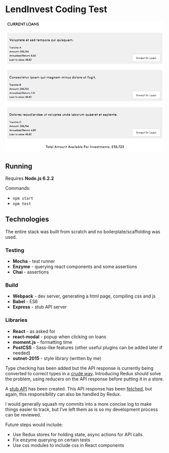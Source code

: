 LendInvest Coding Test
======================

![LendInvest Dashboard](resources/Screen%20Shot%202017-03-20%20at%2002.18.28.png)

## Running
Requires **Node.js 6.2.2**

Commands:
- `npm start`
- `npm test`

## Technologies

The entire stack was built from scratch and no boilerplate/scaffolding was used.

### Testing
- **Mocha** - test runner
- **Enzyme** - querying react components and some assertions
- **Chai** - assertions

### Build
- **Webpack** - dev server, generating a html page, compiling css and js
- **Babel** - ES6
- **Express** - stub API server

### Libraries
- **React** - as asked for
- **react-modal** - popup when clicking on loans
- **moment.js** - formatting time
- **PostCSS** - Sass-like features (other useful plugins can be added later if needed)
- **outnet-2015** - style library (written by me)

Type checking has been added but the API response is currently being converted to correct types in a [crude way](src/lib/components/CurrentLoans.jsx#L11).
Introducing Redux should solve the problem, using reducers on the API response before putting it in a store.

A [stub API](scripts/api-server.js) has been created. This API response has been [fetched](src/index.js#L15), but again, this responsibility can also be handled by Redux.

I would generally squash my commits into a more concise log to make things easier to track, but I've left them as is so my development process can be reviewed.


Future steps would include:
- Use Redux stores for holding state, async actions for API calls.
- Fix enzyme querying on certain tests
- Use css modules to include css in React components
